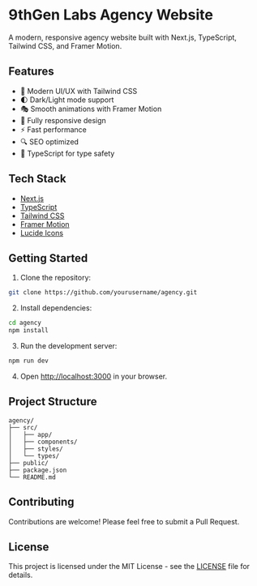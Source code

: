 # 9thGen Labs Agency Website

A modern, responsive agency website built with Next.js, TypeScript, Tailwind CSS, and Framer Motion.

## Features

- 🎨 Modern UI/UX with Tailwind CSS
- 🌓 Dark/Light mode support
- 🎭 Smooth animations with Framer Motion
- 📱 Fully responsive design
- ⚡ Fast performance
- 🔍 SEO optimized
- 🎯 TypeScript for type safety

## Tech Stack

- [Next.js](https://nextjs.org/)
- [TypeScript](https://www.typescriptlang.org/)
- [Tailwind CSS](https://tailwindcss.com/)
- [Framer Motion](https://www.framer.com/motion/)
- [Lucide Icons](https://lucide.dev/)

## Getting Started

1. Clone the repository:
```bash
git clone https://github.com/yourusername/agency.git
```

2. Install dependencies:
```bash
cd agency
npm install
```

3. Run the development server:
```bash
npm run dev
```

4. Open [http://localhost:3000](http://localhost:3000) in your browser.

## Project Structure

```
agency/
├── src/
│   ├── app/
│   ├── components/
│   ├── styles/
│   └── types/
├── public/
├── package.json
└── README.md
```

## Contributing

Contributions are welcome! Please feel free to submit a Pull Request.

## License

This project is licensed under the MIT License - see the [LICENSE](LICENSE) file for details.

